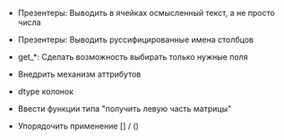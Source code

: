 * Презентеры: Выводить в ячейках осмысленный текст, а не просто числа
* Презентеры: Выводить руссифицированные имена столбцов

* get_*: Сделать возможность выбирать только нужные поля
* Внедрить механизм аттрибутов
* dtype колонок
* Ввести функции типа "получить левую часть матрицы"
* Упорядочить применение [] / ()

